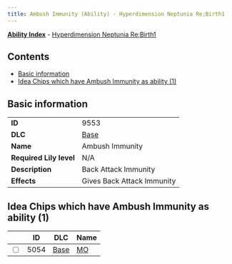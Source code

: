 ```yaml
---
title: Ambush Immunity (Ability) - Hyperdimension Neptunia Re;Birth1
---
```


[**Ability Index**](/neptunia/rb1/ability/index.html) - [Hyperdimension Neptunia Re;Birth1](/neptunia/rb1)

## Contents

- [Basic information](#basic-information)
- [Idea Chips which have Ambush Immunity as ability (1)](#idea-chips-which-have-ambush-immunity-as-ability-1)

## Basic information

|   |   |
| -- | -- |
| **ID** | 9553 |
| **DLC** | [Base](/neptunia/rb1/dlc/1-base.html) |
| **Name** | Ambush Immunity |
| **Required Lily level** | N/A |
| **Description** | Back Attack Immunity |
| **Effects** | Gives Back Attack Immunity |


## Idea Chips which have Ambush Immunity as ability (1)

|    | ID | DLC | Name |
| -- | -- | --- | ---- |
| <input type="checkbox" id="rb1-item-1-5054" class="trackbox" /> | 5054 | [Base](/neptunia/rb1/dlc/1-base.html) | [MO](/neptunia/rb1/item/1-5054-mo.html) |
